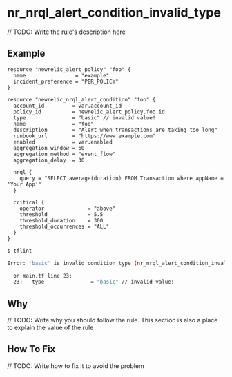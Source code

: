 # nr_nrql_alert_condition_invalid_type

// TODO: Write the rule's description here

## Example

```hcl
resource "newrelic_alert_policy" "foo" {
  name                = "example"
  incident_preference = "PER_POLICY"
}

resource "newrelic_nrql_alert_condition" "foo" {
  account_id         = var.account_id
  policy_id          = newrelic_alert_policy.foo.id
  type               = "basic" // invalid value!
  name               = "foo"
  description        = "Alert when transactions are taking too long"
  runbook_url        = "https://www.example.com"
  enabled            = var.enabled
  aggregation_window = 60
  aggregation_method = "event_flow"
  aggregation_delay  = 30

  nrql {
    query = "SELECT average(duration) FROM Transaction where appName = 'Your App'"
  }

  critical {
    operator              = "above"
    threshold             = 5.5
    threshold_duration    = 300
    threshold_occurrences = "ALL"
  }
}
```

```bash
$ tflint

Error: 'basic' is invalid condition type (nr_nrql_alert_condition_invalid_type)

  on main.tf line 23:
  23:   type               = "basic" // invalid value!

```

## Why

// TODO: Write why you should follow the rule. This section is also a place to explain the value of the rule

## How To Fix

// TODO: Write how to fix it to avoid the problem
